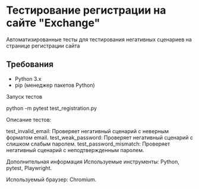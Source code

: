 # Тестирование регистрации на сайте "Exchange"

Автоматизированные тесты для тестирования негативных сценариев на странице регистрации сайта

## Требования

- Python 3.x
- pip (менеджер пакетов Python)


Запуск тестов

python -m pytest test_registration.py


Описание тестов:

test_invalid_email: Проверяет негативный сценарий с неверным форматом email.
test_weak_password: Проверяет негативный сценарий с слишком слабым паролем.
test_password_mismatch: Проверяет негативный сценарий с неподтвержденным паролем.


Дополнительная информация
Используемые инструменты: Python, pytest, Playwright.

Используемый браузер: Chromium.
